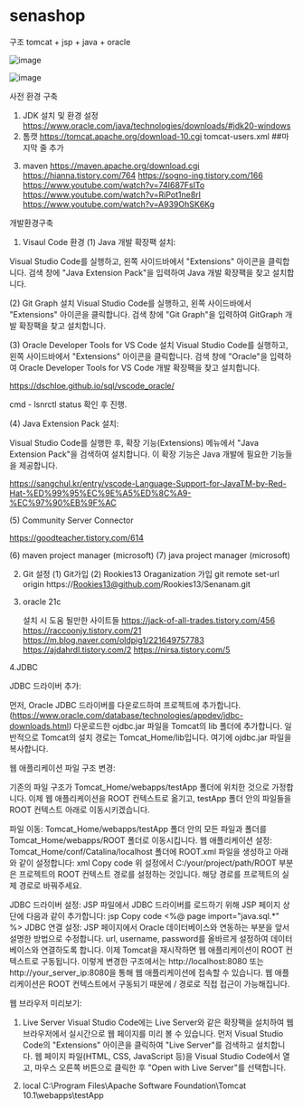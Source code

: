 # senashop
구조 tomcat + jsp + java + oracle 

![image](https://github.com/Rookies13/Senanam/assets/140288335/2a7b5ca5-b523-4eed-9cae-950686ee14f3)

![image](https://github.com/Rookies13/Senanam/assets/140288335/c65cf4c5-1eb6-47a5-bc30-e667be9dfbb8)



사전 환경 구축
1. JDK 설치 및 환경 설정
   https://www.oracle.com/java/technologies/downloads/#jdk20-windows
2. 톰캣
   https://tomcat.apache.org/download-10.cgi
tomcat-users.xml
##마지막 줄 추가
   <role rolename="manager-gui"/>
  <role rolename="admin"/>
  <user username="admin" password="admin" roles="admin,manager-gui"/>
  
3. maven
   https://maven.apache.org/download.cgi
   https://hianna.tistory.com/764
   https://sogno-ing.tistory.com/166
   https://www.youtube.com/watch?v=74I687FsITo
   https://www.youtube.com/watch?v=RiPot1ne8rI
   https://www.youtube.com/watch?v=A939OhSK6Kg
   
개발환경구축
1. Visaul Code 환경
(1) Java 개발 확장팩 설치:

Visual Studio Code를 실행하고, 왼쪽 사이드바에서 "Extensions" 아이콘을 클릭합니다.
검색 창에 "Java Extension Pack"을 입력하여 Java 개발 확장팩을 찾고 설치합니다.

(2) Git Graph 설치
Visual Studio Code를 실행하고, 왼쪽 사이드바에서 "Extensions" 아이콘을 클릭합니다.
검색 창에 "Git Graph"을 입력하여 GitGraph 개발 확장팩을 찾고 설치합니다.

(3) Oracle Developer Tools for VS Code 설치
Visual Studio Code를 실행하고, 왼쪽 사이드바에서 "Extensions" 아이콘을 클릭합니다.
검색 창에 "Oracle"을 입력하여 Oracle Developer Tools for VS Code 개발 확장팩을 찾고 설치합니다.

https://dschloe.github.io/sql/vscode_oracle/

cmd - lsnrctl status 확인 후 진행.

(4) Java Extension Pack 설치:

Visual Studio Code를 실행한 후, 확장 기능(Extensions) 메뉴에서 "Java Extension Pack"을 검색하여 설치합니다. 이 확장 기능은 Java 개발에 필요한 기능들을 제공합니다.

https://sangchul.kr/entry/vscode-Language-Support-for-JavaTM-by-Red-Hat-%ED%99%95%EC%9E%A5%ED%8C%A9-%EC%97%90%EB%9F%AC

(5) Community Server Connector

https://goodteacher.tistory.com/614

(6) maven project manager
(microsoft)
(7) java project manager
(microsoft)

2. Git 설정
(1) Git가입
(2) Rookies13 Oraganization 가입
      git remote set-url origin https://Rookies13@github.com/Rookies13/Senanam.git

3. oracle 21c

   설치 시 도움 될만한 사이트들
   https://jack-of-all-trades.tistory.com/456
   https://raccoonjy.tistory.com/21
   https://m.blog.naver.com/oldpig1/221649757783
   https://ajdahrdl.tistory.com/2
   https://nirsa.tistory.com/5

4.JDBC

JDBC 드라이버 추가:

먼저, Oracle JDBC 드라이버를 다운로드하여 프로젝트에 추가합니다. (https://www.oracle.com/database/technologies/appdev/jdbc-downloads.html)
다운로드한 ojdbc.jar 파일을 Tomcat의 lib 폴더에 추가합니다. 일반적으로 Tomcat의 설치 경로는 Tomcat_Home/lib입니다. 여기에 ojdbc.jar 파일을 복사합니다.

웹 애플리케이션 파일 구조 변경:

기존의 파일 구조가 Tomcat_Home/webapps/testApp 폴더에 위치한 것으로 가정합니다. 이제 웹 애플리케이션을 ROOT 컨텍스트로 옮기고, testApp 폴더 안의 파일들을 ROOT 컨텍스트 아래로 이동시키겠습니다.

파일 이동:
Tomcat_Home/webapps/testApp 폴더 안의 모든 파일과 폴더를 Tomcat_Home/webapps/ROOT 폴더로 이동시킵니다.
웹 애플리케이션 설정:
Tomcat_Home/conf/Catalina/localhost 폴더에 ROOT.xml 파일을 생성하고 아래와 같이 설정합니다:
xml
Copy code
<Context docBase="C:/your/project/path/ROOT" />
위 설정에서 C:/your/project/path/ROOT 부분은 프로젝트의 ROOT 컨텍스트 경로를 설정하는 것입니다. 해당 경로를 프로젝트의 실제 경로로 바꿔주세요.

JDBC 드라이버 설정:
JSP 파일에서 JDBC 드라이버를 로드하기 위해 JSP 페이지 상단에 다음과 같이 추가합니다:
jsp
Copy code
<%@ page import="java.sql.*" %>
JDBC 연결 설정:
JSP 페이지에서 Oracle 데이터베이스와 연동하는 부분을 앞서 설명한 방법으로 수정합니다. url, username, password를 올바르게 설정하여 데이터베이스와 연결하도록 합니다.
이제 Tomcat을 재시작하면 웹 애플리케이션이 ROOT 컨텍스트로 구동됩니다. 이렇게 변경한 구조에서는 http://localhost:8080 또는 http://your_server_ip:8080을 통해 웹 애플리케이션에 접속할 수 있습니다. 웹 애플리케이션은 ROOT 컨텍스트에서 구동되기 때문에 / 경로로 직접 접근이 가능해집니다.

















웹 브라우저 미리보기:
1. Live Server
Visual Studio Code에는 Live Server와 같은 확장팩을 설치하여 웹 브라우저에서 실시간으로 웹 페이지를 미리 볼 수 있습니다.
먼저 Visual Studio Code의 "Extensions" 아이콘을 클릭하여 "Live Server"를 검색하고 설치합니다.
웹 페이지 파일(HTML, CSS, JavaScript 등)을 Visual Studio Code에서 열고, 마우스 오른쪽 버튼으로 클릭한 후 "Open with Live Server"를 선택합니다.

2. local
C:\Program Files\Apache Software Foundation\Tomcat 10.1\webapps\testApp


